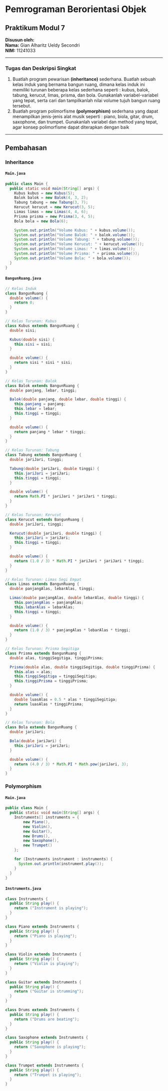 # Pemrograman Berorientasi Objek

## Praktikum Modul 7

**Disusun oleh:**  
**Nama:** Gian Alharitz Ueldy Secondri  
**NIM:** 11241033

---

### Tugas dan Deskripsi Singkat

1. Buatlah program pewarisan **(inheritance)** sederhana. Buatlah sebuah kelas induk yang
   bernama bangun ruang, dimana kelas induk ini memiliki turunan beberapa kelas
   sederhana seperti : kubus, balok, tabung, kerucut, limas, prisma, dan bola.
   Gunakanlah variabel-variabel yang tepat, serta cari dan tampilkanlah nilai volume
   tujuh bangun ruang tersebut.
2. Buatlah program polimorfisme **(polymorphism)** sederhana yang dapat menampilkan
   jenis-jenis alat musik seperti : piano, biola, gitar, drum, saxophone, dan trumpet.
   Gunakanlah variabel dan method yang tepat, agar konsep polimorfisme dapat
   diterapkan dengan baik

---

## Pembahasan

### Inheritance

#### `Main.java`

```java
public class Main {
  public static void main(String[] args) {
    Kubus kubus = new Kubus(5);
    Balok balok = new Balok(4, 3, 2);
    Tabung tabung = new Tabung(3, 7);
    Kerucut kerucut = new Kerucut(3, 5);
    Limas limas = new Limas(4, 4, 6);
    Prisma prisma = new Prisma(3, 4, 5);
    Bola bola = new Bola(6);

    System.out.println("Volume Kubus: " + kubus.volume());
    System.out.println("Volume Balok: " + balok.volume());
    System.out.println("Volume Tabung: " + tabung.volume());
    System.out.println("Volume Kerucut: " + kerucut.volume());
    System.out.println("Volume Limas: " + limas.volume());
    System.out.println("Volume Prisma: " + prisma.volume());
    System.out.println("Volume Bola: " + bola.volume());
  }
}
```

#### `BangunRuang.java`

```java
// Kelas Induk
class BangunRuang {
  double volume() {
    return 0;
  }
}

// Kelas Turunan: Kubus
class Kubus extends BangunRuang {
  double sisi;

  Kubus(double sisi) {
    this.sisi = sisi;
  }

  double volume() {
    return sisi * sisi * sisi;
  }
}

// Kelas Turunan: Balok
class Balok extends BangunRuang {
  double panjang, lebar, tinggi;

  Balok(double panjang, double lebar, double tinggi) {
    this.panjang = panjang;
    this.lebar = lebar;
    this.tinggi = tinggi;
  }

  double volume() {
    return panjang * lebar * tinggi;
  }
}

// Kelas Turunan: Tabung
class Tabung extends BangunRuang {
  double jariJari, tinggi;

  Tabung(double jariJari, double tinggi) {
    this.jariJari = jariJari;
    this.tinggi = tinggi;
  }

  double volume() {
    return Math.PI * jariJari * jariJari * tinggi;
  }
}

// Kelas Turunan: Kerucut
class Kerucut extends BangunRuang {
  double jariJari, tinggi;

  Kerucut(double jariJari, double tinggi) {
    this.jariJari = jariJari;
    this.tinggi = tinggi;
  }

  double volume() {
    return (1.0 / 3) * Math.PI * jariJari * jariJari * tinggi;
  }
}

// Kelas Turunan: Limas Segi Empat
class Limas extends BangunRuang {
  double panjangAlas, lebarAlas, tinggi;

  Limas(double panjangAlas, double lebarAlas, double tinggi) {
    this.panjangAlas = panjangAlas;
    this.lebarAlas = lebarAlas;
    this.tinggi = tinggi;
  }

  double volume() {
    return (1.0 / 3) * panjangAlas * lebarAlas * tinggi;
  }
}

// Kelas Turunan: Prisma Segitiga
class Prisma extends BangunRuang {
  double alas, tinggiSegitiga, tinggiPrisma;

  Prisma(double alas, double tinggiSegitiga, double tinggiPrisma) {
    this.alas = alas;
    this.tinggiSegitiga = tinggiSegitiga;
    this.tinggiPrisma = tinggiPrisma;
  }

  double volume() {
    double luasAlas = 0.5 * alas * tinggiSegitiga;
    return luasAlas * tinggiPrisma;
  }
}

// Kelas Turunan: Bola
class Bola extends BangunRuang {
  double jariJari;

  Bola(double jariJari) {
    this.jariJari = jariJari;
  }

  double volume() {
    return (4.0 / 3) * Math.PI * Math.pow(jariJari, 3);
  }
}

```

### Polymorphism

#### `Main.java`

```java
public class Main {
  public static void main(String[] args) {
    Instruments[] instruments = {
        new Piano(),
        new Violin(),
        new Guitar(),
        new Drums(),
        new Saxophone(),
        new Trumpet()
    };

    for (Instruments instrument : instruments) {
      System.out.println(instrument.play());
    }
  }
}
```

#### `Instruments.java`

```java
class Instruments {
  public String play() {
    return ("Instrument is playing");
  }
}

class Piano extends Instruments {
  public String play() {
    return ("Piano is playing");
  }
}

class Violin extends Instruments {
  public String play() {
    return ("Violin is playing");
  }
}

class Guitar extends Instruments {
  public String play() {
    return ("Guitar is strumming");
  }
}

class Drums extends Instruments {
  public String play() {
    return ("Drums are beating");
  }
}

class Saxophone extends Instruments {
  public String play() {
    return ("Saxophone is playing");
  }
}

class Trumpet extends Instruments {
  public String play() {
    return ("Trumpet is playing");
  }
}
```
